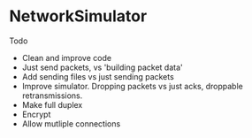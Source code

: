 # NetworkSimulator
Todo
- Clean and improve code
- Just send packets, vs 'building packet data'
- Add sending files vs just sending packets
- Improve simulator. Dropping packets vs just acks, droppable retransmissions.
- Make full duplex
- Encrypt
- Allow mutliple connections
